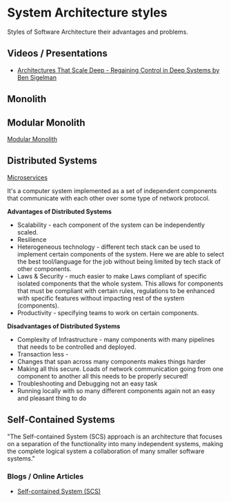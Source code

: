 # System Architecture styles
Styles of Software Architecture their advantages and problems.

## Videos / Presentations

* [Architectures That Scale Deep - Regaining Control in Deep Systems by Ben Sigelman](https://www.infoq.com/presentations/properties-deep-systems/)

## Monolith

## Modular Monolith

[Modular Monolith](modular-monolith.md)

## Distributed Systems

[Microservices](microservices.md)

It's a computer system implemented as a set of independent components that communicate with each other over some
type of network protocol.

**Advantages of Distributed Systems**
* Scalability - each component of the system can be independently scaled. 
* Resilience
* Heterogeneous technology - different tech stack can be used to implement certain components of the system. Here we are
able to select the best tool/language for the job without being limited by tech stack of other components.
* Laws & Security - much easier to make Laws compliant of specific isolated components that the whole system. This allows
for components that must be compliant with certain rules, regulations to be enhanced with specific features without impacting
rest of the system (components).
* Productivity - specifying teams to work on certain components. 

**Disadvantages of Distributed Systems**
* Complexity of Infrastructure - many components with many pipelines that needs to be controlled and deployed.
* Transaction less - 
* Changes that span across many components makes things harder
* Making all this secure. Loads of network communication going from one component to another all this needs to be 
properly secured!
* Troubleshooting and Debugging not an easy task
* Running locally with so many different components again not an easy and pleasant thing to do  

## Self-Contained Systems

"The Self-contained System (SCS) approach is an architecture that focuses on a separation of the functionality into many independent systems, 
making the complete logical system a collaboration of many smaller software systems."

### Blogs / Online Articles

* [Self-contained System (SCS)](https://scs-architecture.org/index.html)
